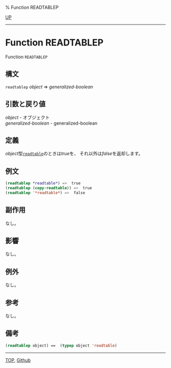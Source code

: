 % Function READTABLEP

[UP](23.2.html)  

---

# Function **READTABLEP**


Function `READTABLEP`


## 構文

`readtablep` *object* => *generalized-boolean*


## 引数と戻り値

*object* - オブジェクト  
*generalized-boolean* - generalized-boolean


## 定義

*object*型[`readtable`](23.2.readtable.html)のときは*true*を、
それ以外は*false*を返却します。


## 例文

```lisp
(readtablep *readtable*) =>  true
(readtablep (copy-readtable)) =>  true
(readtablep '*readtable*) =>  false
```


## 副作用

なし。


## 影響

なし。


## 例外

なし。


## 参考

なし。


## 備考

```lisp
(readtablep object) ==  (typep object 'readtable) 
```


---
[TOP](index.html),  [Github](https://github.com/nptcl/npt-japanese)

